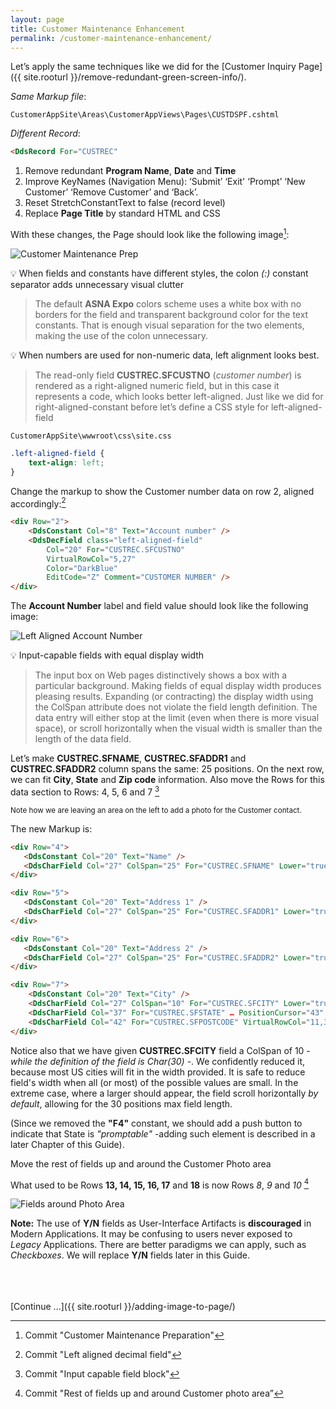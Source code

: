 ```yaml
---
layout: page
title: Customer Maintenance Enhancement
permalink: /customer-maintenance-enhancement/
---
```

Let’s apply the same techniques like we did for the [Customer Inquiry Page]({{ site.rooturl }}/remove-redundant-green-screen-info/).

*Same Markup file*:

~~~
CustomerAppSite\Areas\CustomerAppViews\Pages\CUSTDSPF.cshtml
~~~

*Different Record*:
```html
<DdsRecord For="CUSTREC"
```

1. Remove redundant **Program Name**, **Date** and **Time**
2. Improve KeyNames (Navigation Menu): ‘Submit’ ‘Exit' ‘Prompt’ ‘New Customer’ ‘Remove Customer’ and ‘Back’.
3. Reset StretchConstantText to false (record level)
4. Replace **Page Title** by standard HTML and CSS

With these changes, the Page should look like the following image[^1]:

![Customer Maintenance Prep](/images/page-two-00.png/)

&#128161; When fields and constants have different styles, the colon *(:)* constant separator adds unnecessary visual clutter

>The default **ASNA Expo** colors scheme uses a white box with no borders for the field and transparent background color for the text constants. That is enough visual separation for the two elements, making the use of the colon unnecessary. 

&#128161; When numbers are used for non-numeric data, left alignment looks best.

>The read-only field **CUSTREC.SFCUSTNO** (*customer number*) is rendered as a right-aligned numeric field, but in this case it represents a code, which looks better left-aligned.
Just like we did for right-aligned-constant before let’s define a CSS style for left-aligned-field

~~~
CustomerAppSite\wwwroot\css\site.css
~~~

```css
.left-aligned-field {
    text-align: left;
}
```

Change the markup to show the Customer number data on row 2, aligned accordingly:[^2]

```html
<div Row="2">
    <DdsConstant Col="8" Text="Account number" />
    <DdsDecField class="left-aligned-field" 
        Col="20" For="CUSTREC.SFCUSTNO" 
        VirtualRowCol="5,27" 
        Color="DarkBlue" 
        EditCode="Z" Comment="CUSTOMER NUMBER" />
</div>
```

The **Account Number** label and field value should look like the following image:

![Left Aligned Account Number](/images/page-two-01.png/)

&#128161; Input-capable fields with equal display width
> The input box on Web pages distinctively shows a box with a particular background. Making fields of equal display width produces pleasing results. Expanding	 (or contracting) the display width using the ColSpan attribute does not violate the field length definition. The data entry will either stop at the limit (even when there is more visual space), or scroll horizontally when the visual width is smaller than the length of the data field.

Let’s make **CUSTREC.SFNAME**, **CUSTREC.SFADDR1** and **CUSTREC.SFADDR2** column spans the same:  25 positions. On the next row, we can fit **City**, **State** and **Zip code** information. Also move the Rows for this data section to Rows: 4, 5, 6 and 7 [^3]

<sub>Note how we are leaving an area on the left to add a photo for the Customer contact.</sub>

The new Markup is:

```html
<div Row="4">
   <DdsConstant Col="20" Text="Name" />
   <DdsCharField Col="27" ColSpan="25" For="CUSTREC.SFNAME" Lower="true" … PositionCursor="40"/>
</div>

<div Row="5">
   <DdsConstant Col="20" Text="Address 1" />
   <DdsCharField Col="27" ColSpan="25" For="CUSTREC.SFADDR1" Lower="true" … PositionCursor="41"/>
</div>

<div Row="6">
   <DdsConstant Col="20" Text="Address 2" />
   <DdsCharField Col="27" ColSpan="25" For="CUSTREC.SFADDR2" Lower="true" … />
</div>

<div Row="7">
    <DdsConstant Col="20" Text="City" />
    <DdsCharField Col="27" ColSpan="10" For="CUSTREC.SFCITY" Lower="true" … PositionCursor="42"/>
    <DdsCharField Col="37" For="CUSTREC.SFSTATE" … PositionCursor="43" tabIndex=6 />
    <DdsCharField Col="42" For="CUSTREC.SFPOSTCODE" VirtualRowCol="11,37" tabIndex=7 />
</div>
```

Notice also that we have given **CUSTREC.SFCITY** field a ColSpan of 10 *- while the definition of the field is Char(30) -*. We confidently reduced it, because most US cities will fit in the width provided. It is safe to reduce field's width when all (or most) of the possible values are small. In the extreme case, where a larger should appear, the field scroll horizontally *by default*, allowing for the 30 positions max field length.

(Since we removed the **"F4"** constant, we should add a push button to indicate that State is *"promptable"* -adding such element is described in a later Chapter of this Guide).

Move the rest of fields up and around the Customer Photo area

What used to be Rows **13, 14, 15, 16, 17** and **18** is now Rows *8*, *9* and *10* [^4]

![Fields around Photo Area](/images/page-two-03.png/)


**Note:** The use of **Y/N** fields as User-Interface Artifacts is **discouraged** in Modern Applications. It may be confusing to users never exposed to *Legacy* Applications. There are better paradigms we can apply, such as *Checkboxes*. We will replace **Y/N** fields later in this Guide.



<br>
<br>
<br>
[Continue ...]({{ site.rooturl }}/adding-image-to-page/)



[^1]: Commit "Customer Maintenance Preparation"
[^2]: Commit "Left aligned decimal field"
[^3]: Commit "Input capable field block"
[^4]: Commit "Rest of fields up and around Customer photo area”
